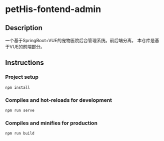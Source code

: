 # petHis-fontend-admin

## Description
一个基于SpringBoot+VUE的宠物医院后台管理系统。前后端分离， 本仓库是基于VUE的前端部分。


## Instructions

### Project setup
```
npm install
```

### Compiles and hot-reloads for development
```
npm run serve
```

### Compiles and minifies for production
```
npm run build


